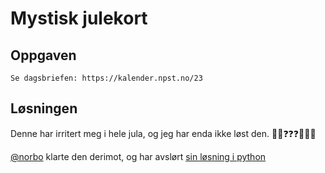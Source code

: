 # Mystisk julekort

## Oppgaven

    Se dagsbriefen: https://kalender.npst.no/23

## Løsningen

Denne har irritert meg i hele jula, og jeg har enda ikke løst den.
🤷‍♂️❓❓❓😠😢😭

[@norbo](https://github.com/nordbo) klarte den derimot, og har avslørt [sin løsning i python](https://github.com/nordbo/writeups/blob/master/npst/23/solve.py)
